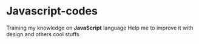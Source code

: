 # Javascript-codes
Training my knowledge on **JavaScript** language
Help me to improve it with design and others cool stuffs
